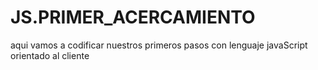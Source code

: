 # JS.PRIMER_ACERCAMIENTO
aqui vamos a codificar nuestros primeros pasos con lenguaje javaScript orientado al cliente
